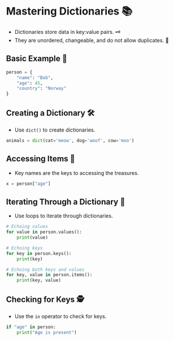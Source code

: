 # Mastering Dictionaries 📚

- Dictionaries store data in key:value pairs. 🗝️
- They are unordered, changeable, and do not allow duplicates. 🔀

## Basic Example 🌟

```python
person = {
    "name": "Bob",
    "age": 45,
    "country": "Norway"
}
```

## Creating a Dictionary 🛠️

- Use `dict()` to create dictionaries.

```python
animals = dict(cat='meow', dog='woof', cow='moo')
```

## Accessing Items 🔑

- Key names are the keys to accessing the treasures.

```python
x = person["age"]
```

## Iterating Through a Dictionary 🔁

- Use loops to iterate through dictionaries.

```python
# Echoing values
for value in person.values():
    print(value)

# Echoing keys
for key in person.keys():
    print(key)

# Echoing both keys and values
for key, value in person.items():
    print(key, value)
```

## Checking for Keys 🕵️

- Use the `in` operator to check for keys.

```python
if "age" in person:
    print("Age is present")
```
